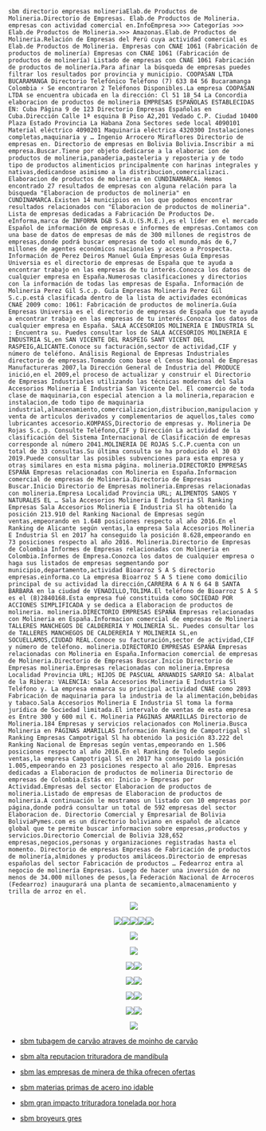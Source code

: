 
```
sbm directorio empresas molineriaElab.de Productos de Molineria.Directorio de Empresas. Elab.de Productos de Molineria. empresas con actividad comercial en.InfoEmpresa >>> Categorías >>> Elab.de Productos de Molineria.>>> Amazonas.Elab.de Productos de Molineria.Relación de Empresas del Perú cuya actividad comercial es Elab.de Productos de Molineria. Empresas con CNAE 1061 (Fabricación de productos de molinería) Empresas con CNAE 1061 (Fabricación de productos de molinería) Listado de empresas con CNAE 1061 Fabricación de productos de molinería.Para afinar la búsqueda de empresas puedes filtrar los resultados por provincia y municipio. COOPASAN LTDA BUCARAMANGA Directorio Telefónico Teléfono (7) 633 84 56 Bucaramanga Colombia ⚡ Se encontraron 2 Teléfonos Disponibles.La empresa COOPASAN LTDA se encuentra ubicada en la dirección: Cl 51 18 54 La Concordia elaboracion de productos de molineria EMPRESAS ESPAÑOLAS ESTABLECIDAS EN: Cuba Página 9 de 123 Directorio Empresas Españolas en Cuba.Dirección Calle 1ª esquina B Piso A2,201 Vedado C.P. Ciudad 10400 Plaza Estado Provincia La Habana Zona Sectores sede local 4090101 Material eléctrico 4090201 Maquinaria eléctrica 4320300 Instalaciones completas,maquinaria y … Ingenio Arrocero Miraflores Directorio de empresas en. Directorio de empresas en Bolivia Bolivia.Inscribir a mi empresa.Buscar.Tiene por objeto dedicarse a la elaborac ion de productos de molineria,panaderia,pasteleria y reposteria y de todo tipo de productos alimenticios principalmente con harinas integrales y nativas,dedicandose asimismo a la distribucion,comercializaci. Elaboracion de productos de molineria en CUNDINAMARCA. Hemos encontrado 27 resultados de empresas con alguna relación para la búsqueda "Elaboracion de productos de molineria" en CUNDINAMARCA.Existen 14 municipios en los que podemos encontrar resultados relacionados con "Elaboracion de productos de molineria". Lista de empresas dedicadas a Fabricación De Productos De. eInforma,marca de INFORMA D&B S.A.U.(S.M.E.),es el líder en el mercado Español de información de empresas e informes de empresas.Contamos con una base de datos de empresas de más de 300 millones de registros de empresas,donde podrá buscar empresas de todo el mundo,más de 6,7 millones de agentes económicos nacionales y acceso a Prospecta. Información de Perez Deiros Manuel Guía Empresas Guía Empresas Universia es el directorio de empresas de España que te ayuda a encontrar trabajo en las empresas de tu interés.Conozca los datos de cualquier empresa en España.Numerosas clasificaciones y directorios con la información de todas las empresas de España. Información de Molineria Perez Gil S.c.p. Guía Empresas Molineria Perez Gil S.c.p.está clasificada dentro de la lista de actividades económicas CNAE 2009 como: 1061: Fabricación de productos de molinería.Guía Empresas Universia es el directorio de empresas de España que te ayuda a encontrar trabajo en las empresas de tu interés.Conozca los datos de cualquier empresa en España. SALA ACCESORIOS MOLINERIA E INDUSTRIA SL : Encuentra su. Puedes consultar los de SALA ACCESORIOS MOLINERIA E INDUSTRIA SL,en SAN VICENTE DEL RASPEIG SANT VICENT DEL RASPEIG,ALICANTE.Conoce su facturación,sector de actividad,CIF y número de teléfono. Análisis Regional de Empresas Industriales directorio de empresas.Tomando como base el Censo Nacional de Empresas Manufactureras 2007,la Dirección General de Industria del PRODUCE inició,en el 2009,el proceso de actualizar y construir el Directorio de Empresas Industriales utilizando las técnicas modernas del Sala Accesorios Molineria E Industria San Vicente Del. El comercio de toda clase de maquinaria,con especial atencion a la molineria,reparacion e instalacion,de todo tipo de maquinaria industrial,almacenamiento,comercializacion,distribucion,manipulacion y venta de articulos derivados y complementarios de aquellos,tales como lubricantes accesorio.KOMPASS,Directorio de empresas y. Molineria De Rojas S.c.p. Consulte Teléfono,CIF y Dirección La actividad de la clasificación del Sistema Internacional de Clasificación de empresas corresponde al número 2041.MOLINERIA DE ROJAS S.C.P.cuenta con un total de 33 consultas.Su última consulta se ha producido el 30 03 2019.Puede consultar las posibles subvenciones para esta empresa y otras similares en esta misma página. molineria.DIRECTORIO EMPRESAS ESPAÑA Empresas relacionadas con Molineria en España.Informacion comercial de empresas de Molineria.Directorio de Empresas Buscar.Inicio Directorio de Empresas molineria.Empresas relacionadas con molineria.Empresa Localidad Provincia URL; ALIMENTOS SANOS Y NATURALES EL … Sala Accesorios Molineria E Industria Sl Ranking Empresas Sala Accesorios Molineria E Industria Sl ha obtenido la posición 213.910 del Ranking Nacional de Empresas según ventas,empeorando en 1.648 posiciones respecto al año 2016.En el Ranking de Alicante según ventas,la empresa Sala Accesorios Molineria E Industria Sl en 2017 ha conseguido la posición 8.628,empeorando en 73 posiciones respecto al año 2016. Molineria.Directorio de Empresas de Colombia Informes de Empresas relacionadas con Molineria en Colombia.Informes de Empresa.Conozca los datos de cualquier empresa o haga sus listados de empresas segmentando por municipio,departamento,actividad Bioarroz S A S directorio empresas.einforma.co La empresa Bioarroz S A S tiene como domicilio principal de su actividad la dirección,CARRERA 6 A N 6 64 B SANTA BARBARA en la ciudad de VENADILLO,TOLIMA.El teléfono de Bioarroz S A S es el (8)2840168.Esta empresa fué constituida como SOCIEDAD POR ACCIONES SIMPLIFICADA y se dedica a Elaboracion de productos de molineria. molineria.DIRECTORIO EMPRESAS ESPAÑA Empresas relacionadas con Molineria en España.Informacion comercial de empresas de Molineria TALLERES MANCHEGOS DE CALDERERIA Y MOLINERIA SL. Puedes consultar los de TALLERES MANCHEGOS DE CALDERERIA Y MOLINERIA SL,en SOCUELLAMOS,CIUDAD REAL.Conoce su facturación,sector de actividad,CIF y número de teléfono. molineria.DIRECTORIO EMPRESAS ESPAÑA Empresas relacionadas con Molineria en España.Informacion comercial de empresas de Molineria.Directorio de Empresas Buscar.Inicio Directorio de Empresas molineria.Empresas relacionadas con molineria.Empresa Localidad Provincia URL; HIJOS DE PASCUAL ARNANDIS SARRIO SA: Albalat de la Ribera: VALENCIA: Sala Accesorios Molineria E Industria Sl Teléfono y. La empresa enmarca su principal actividad CNAE como 2893 Fabricación de maquinaria para la industria de la alimentación,bebidas y tabaco.Sala Accesorios Molineria E Industria Sl toma la forma jurídica de Sociedad limitada.El intervalo de ventas de esta empresa es Entre 300 y 600 mil €. Molineria PÁGINAS AMARILLAS Directorio de Molineria.184 Empresas y servicios relacionados con Molineria.Busca Molineria en PÁGINAS AMARILLAS Información Ranking de Campotrigal sl Ranking Empresas Campotrigal Sl ha obtenido la posición 83.222 del Ranking Nacional de Empresas según ventas,empeorando en 1.506 posiciones respecto al año 2016.En el Ranking de Toledo según ventas,la empresa Campotrigal Sl en 2017 ha conseguido la posición 1.005,empeorando en 23 posiciones respecto al año 2016. Empresas dedicadas a Elaboracion de productos de molineria Directorio de empresas de Colombia.Estás en: Inicio > Empresas por Actividad.Empresas del sector Elaboracion de productos de molineria.Listado de empresas de Elaboracion de productos de molineria.A continuación le mostramos un listado con 10 empresas por página,donde podrá consultar un total de 592 empresas del sector Elaboracion de. Directorio Comercial y Empresarial de Bolivia BoliviaPymes.com es un directorio boliviano en español de alcance global que te permite buscar informacion sobre empresas,productos y servicios.Directorio Comercial de Bolivia 328,652 empresas,negocios,personas y organizaciones registradas hasta el momento. Directorio de empresas Empresas de Fabricación de productos de molinería,almidones y productos amiláceos.Directorio de empresas españolas del sector Fabricación de productos … Fedearroz entra al negocio de molinería Empresas. Luego de hacer una inversión de no menos de 34.000 millones de pesos,la Federación Nacional de Arroceros (Fedearroz) inaugurará una planta de secamiento,almacenamiento y trilla de arroz en el. 
```

<div align="center">

<a href="https://es-crusher.shibang-china.com/github&k=sbm+directorio+empresas+molineria"><img src="https://static.shibang-china.com/es/crusher/logo.jpg"></a>

<a href="https://es-crusher.shibang-china.com/github&k=sbm+directorio+empresas+molineria"><img src="https://static.shibang-china.com/es/crusher/index.jpg"></a><a href="https://es-crusher.shibang-china.com/material.htmlgithub&k=sbm+directorio+empresas+molineria"><img src="https://static.shibang-china.com/es/crusher/material.jpg"></a><a href="https://es-crusher.shibang-china.com/application.htmlgithub&k=sbm+directorio+empresas+molineria"><img src="https://static.shibang-china.com/es/crusher/application.jpg"></a><a href="https://es-crusher.shibang-china.com/aboutus.htmlgithub&k=sbm+directorio+empresas+molineria"><img src="https://static.shibang-china.com/es/crusher/aboutus.jpg"></a><a href="https://es-crusher.shibang-china.com/contact.htmlgithub&k=sbm+directorio+empresas+molineria"><img src="https://static.shibang-china.com/es/crusher/contact.jpg"></a>

<a href="https://es-crusher.shibang-china.com/github&k=sbm+directorio+empresas+molineria"><img src="https://static.shibang-china.com/es/crusher/banner.jpg"></a>

<a href="https://swt.shibang-china.com/github&k=sbm+directorio+empresas+molineria"><img src="https://static.shibang-china.com/es/crusher/text.jpg"></a>

<a href="https://swt.shibang-china.com/github&k=sbm+directorio+empresas+molineria"><img src="https://static.shibang-china.com/es/crusher/chat.jpg"></a><a href="https://es-crusher.shibang-china.com/contact.htmlgithub&k=sbm+directorio+empresas+molineria"><img src="https://static.shibang-china.com/es/crusher/message.jpg"></a>

<a href="https://es-crusher.shibang-china.com/products/pe.htmlgithub&k=sbm+directorio+empresas+molineria"><img src="https://static.shibang-china.com/es/crusher/pe.jpg"></a><a href="https://es-crusher.shibang-china.com/products/pf.htmlgithub&k=sbm+directorio+empresas+molineria"><img src="https://static.shibang-china.com/es/crusher/pf.jpg"></a>

<a href="https://es-crusher.shibang-china.com/products/hpt.htmlgithub&k=sbm+directorio+empresas+molineria"><img src="https://static.shibang-china.com/es/crusher/hpt.jpg"></a><a href="https://es-crusher.shibang-china.com/products/vsi.htmlgithub&k=sbm+directorio+empresas+molineria"><img src="https://static.shibang-china.com/es/crusher/vsi.jpg"></a>

<a href="https://es-crusher.shibang-china.com/products/klv.htmlgithub&k=sbm+directorio+empresas+molineria"><img src="https://static.shibang-china.com/es/crusher/klv.jpg"></a><a href="https://es-crusher.shibang-china.com/products/portable.htmlgithub&k=sbm+directorio+empresas+molineria"><img src="https://static.shibang-china.com/es/crusher/portable.jpg"></a>

<a href="https://swt.shibang-china.com/github&k=sbm+directorio+empresas+molineria"><img src="https://static.shibang-china.com/es/crusher/case.jpg"></a>

</div>


* [sbm tubagem de carvão atraves de moinho de carvão](sbm%20tubagem%20de%20carv%C3%A3o%20atraves%20de%20moinho%20de%20carv%C3%A3o.md)

* [sbm alta reputacion trituradora de mandibula](sbm%20alta%20reputacion%20trituradora%20de%20mandibula.md)

* [sbm las empresas de minera de thika ofrecen ofertas](sbm%20las%20empresas%20de%20minera%20de%20thika%20ofrecen%20ofertas.md)

* [sbm materias primas de acero ino idable](sbm%20materias%20primas%20de%20acero%20ino%20idable.md)

* [sbm gran impacto trituradora tonelada por hora](sbm%20gran%20impacto%20trituradora%20tonelada%20por%20hora.md)

* [sbm broyeurs gres](sbm%20broyeurs%20gres.md)
